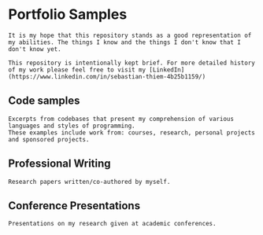 # Portfolio Samples
	It is my hope that this repository stands as a good representation of my abilities. The things I know and the things I don't know that I don't know yet.

	This repository is intentionally kept brief. For more detailed history of my work please feel free to visit my [LinkedIn](https://www.linkedin.com/in/sebastian-thiem-4b25b1159/)

## Code samples
	Excerpts from codebases that present my comprehension of various languages and styles of programming.
	These examples include work from: courses, research, personal projects and sponsored projects.

## Professional Writing
	Research papers written/co-authored by myself.

## Conference Presentations
	Presentations on my research given at academic conferences.